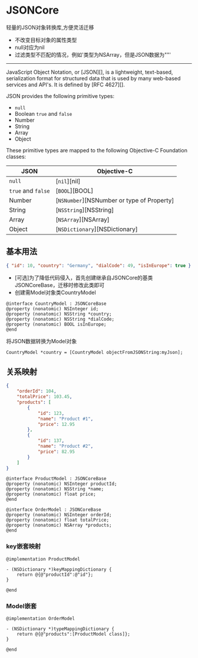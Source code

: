 # JSONCore
轻量的JSON对象转换库,方便灵活迁移
- 不改变目标对象的属性类型
- null对应为nil
- 过滤类型不匹配的情况，例如'类型为NSArray，但是JSON数据为""'
***

JavaScript Object Notation, or [JSON][], is a lightweight, text-based, serialization format for structured data that is used by many web-based services and API's.  It is defined by [RFC 4627][].

JSON provides the following primitive types:

* `null`
* Boolean `true` and `false`
* Number
* String
* Array
* Object

These primitive types are mapped to the following Objective-C Foundation classes:

JSON               | Objective-C
-------------------|-------------
`null`             | [`nil`][nil]
`true` and `false` | [`BOOL`][BOOL]
Number             | [`NSNumber`][NSNumber or type of Property]
String             | [`NSString`][NSString]
Array              | [`NSArray`][NSArray]
Object             | [`NSDictionary`][NSDictionary]

## 基本用法

```json
{ "id": 10, "country": "Germany", "dialCode": 49, "isInEurope": true }
```
- [可选]为了降低代码侵入，首先创建继承自JSONCore的基类JSONCoreBase，迁移时修改此类即可
- 创建需Model对象类CountryModel
```objc
@interface CountryModel : JSONCoreBase
@property (nonatomic) NSInteger id;
@property (nonatomic) NSString *country;
@property (nonatomic) NSString *dialCode;
@property (nonatomic) BOOL isInEurope;
@end
```

将JSON数据转换为Model对象

```objc
CountryModel *country = [CountryModel objectFromJSONString:myJson];
```

## 关系映射

```json
{
	"orderId": 104,
	"totalPrice": 103.45,
	"products": [
		{
			"id": 123,
			"name": "Product #1",
			"price": 12.95
		},
		{
			"id": 137,
			"name": "Product #2",
			"price": 82.95
		}
	]
}
```
```objc
@interface ProductModel : JSONCoreBase
@property (nonatomic) NSInteger productId;
@property (nonatomic) NSString *name;
@property (nonatomic) float price;
@end

@interface OrderModel : JSONCoreBase
@property (nonatomic) NSInteger orderId;
@property (nonatomic) float totalPrice;
@property (nonatomic) NSArray *products;
@end

```

### key嵌套映射
```objc
@implementation ProductModel

- (NSDictionary *)keyMappingDictionary {
    return @{@"productId":@"id"};
}

@end
```
### Model嵌套
```objc
@implementation OrderModel

- (NSDictionary *)typeMappingDictionary {
    return @{@"products":[ProductModel class]};
}

@end
```
